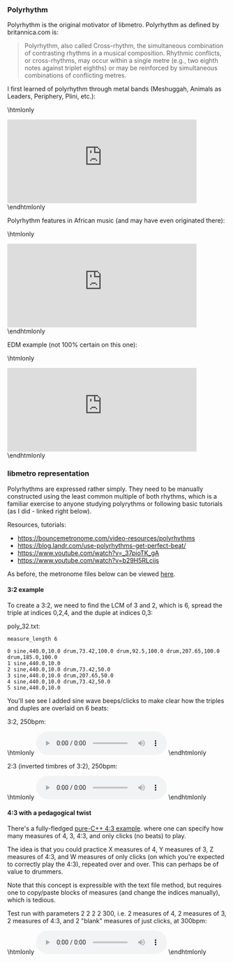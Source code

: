 ### Polyrhythm

Polyrhythm is the original motivator of libmetro. Polyrhythm as defined by britannica.com is:

>Polyrhythm, also called Cross-rhythm, the simultaneous combination of contrasting rhythms in a musical composition. Rhythmic conflicts, or cross-rhythms, may occur within a single metre (e.g., two eighth notes against triplet eighths) or may be reinforced by simultaneous combinations of conflicting metres.

I first learned of polyrhythm through metal bands (Meshuggah, Animals as Leaders, Periphery, Plini, etc.):

\htmlonly
<iframe width="434" height="192" src="https://www.youtube.com/embed/T4gTgM0UepQ?start=130" frameborder="0" allow="accelerometer; autoplay; encrypted-media; gyroscope; picture-in-picture" allowfullscreen></iframe>
\endhtmlonly

Polyrhythm features in African music (and may have even originated there):

\htmlonly
<iframe width="434" height="192" src="https://www.youtube.com/embed/haGWi5lTibI" frameborder="0" allow="accelerometer; autoplay; encrypted-media; gyroscope; picture-in-picture" allowfullscreen></iframe>
\endhtmlonly

EDM example (not 100% certain on this one):

\htmlonly
<iframe width="434" height="192" src="https://www.youtube.com/embed/V31kBcV3k38" frameborder="0" allow="accelerometer; autoplay; encrypted-media; gyroscope; picture-in-picture" allowfullscreen></iframe>
\endhtmlonly

### libmetro representation

Polyrhythms are expressed rather simply. They need to be manually constructed using the least common multiple of both rhythms, which is a familiar exercise to anyone studying polyrythms or following basic tutorials (as I did - linked right below).

Resources, tutorials:

* https://bouncemetronome.com/video-resources/polyrhythms
* https://blog.landr.com/use-polyrhythms-get-perfect-beat/
* https://www.youtube.com/watch?v=_37pioTK_gA
* https://www.youtube.com/watch?v=b29H5RLcijs

As before, the metronome files below can be viewed [here](https://github.com/sevagh/libmetro/tree/master/sample_metronomes).

#### 3:2 example

To create a 3:2, we need to find the LCM of 3 and 2, which is 6, spread the triple at indices 0,2,4, and the duple at indices 0,3:

poly_32.txt:

```
measure_length 6

0 sine,440.0,10.0 drum,73.42,100.0 drum,92.5,100.0 drum,207.65,100.0 drum,185.0,100.0
1 sine,440.0,10.0
2 sine,440.0,10.0 drum,73.42,50.0
3 sine,440.0,10.0 drum,207.65,50.0
4 sine,440.0,10.0 drum,73.42,50.0
5 sine,440.0,10.0
```

You'll see see I added sine wave beeps/clicks to make clear how the triples and duples are overlaid on 6 beats:

3:2, 250bpm:

\htmlonly
<audio controls="1">
  <source src="./static/poly_32.wav"
          type="audio/wav">
  </source>
</audio>
\endhtmlonly

2:3 (inverted timbres of 3:2), 250bpm:

\htmlonly
<audio controls="1">
  <source src="./static/poly_23.wav"
          type="audio/wav">
  </source>
</audio>
\endhtmlonly

#### 4:3 with a pedagogical twist

There's a fully-fledged [pure-C++ 4:3 example](https://github.com/sevagh/libmetro/blob/master/examples/poly_43.cpp). where one can specify how many measures of 4, 3, 4:3, and only clicks (no beats) to play.

The idea is that you could practice X measures of 4, Y measures of 3, Z measures of 4:3, and W measures of only clicks (on which you're expected to correctly play the 4:3), repeated over and over. This can perhaps be of value to drummers.

Note that this concept is expressible with the text file method, but requires one to copy/paste blocks of measures (and change the indices manually), which is tedious.

Test run with parameters 2 2 2 2 300, i.e. 2 measures of 4, 2 measures of 3, 2 measures of 4:3, and 2 "blank" measures of just clicks, at 300bpm:

\htmlonly
<audio controls="1">
  <source src="./static/poly_43.wav"
          type="audio/wav">
  </source>
</audio>
\endhtmlonly

